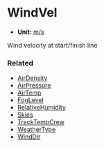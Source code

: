 # WindVel <Badge text="float" />

*  **Unit:** [m/s](https://en.wikipedia.org/wiki/Metre_per_second)

Wind velocity at start/finish line

### Related

* [AirDensity](airdensity.md)
* [AirPressure](airpressure.md)
* [AirTemp](airtemp.md)
* [FogLevel](foglevel.md)
* [RelativeHumidity](relativehumidity.md)
* [Skies](skies.md)
* [TrackTempCrew](tracktempcrew.md)
* [WeatherType](weathertype.md)
* [WindDir](winddir.md)
